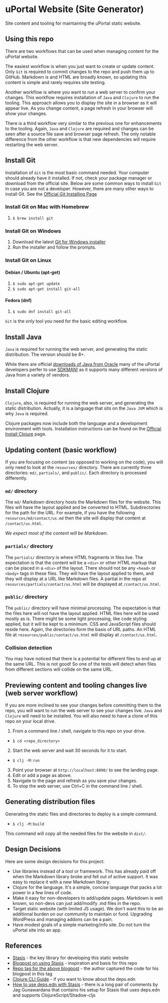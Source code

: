 # uPortal Website (Site Generator)

Site content and tooling for maintaining the uPortal static website.

## Using this repo

There are two workflows that can be used when managing content for the uPortal website.

The easiest workflow is when you just want to create or update content. Only `Git` is required
to commit changes to the repo and push them up to GitHub. Markdown is and HTML are broadly known,
so updating this content is simple and rarely requires site testing.

Another workflow is where you want to run a web server to confirm your changes. This workflow
requires installation of `Java` and `Clojure` to run the tooling. This approach allows you to display
the site in a browser as it will appear live. As you change content, a page refresh in your browser
will show your changes.

There is a third workflow very similar to the previous one for enhancements to the tooling. Again,
`Java` and `Clojure` are required and changes can be seen after a source file save and browser
page refresh. The only notable difference from the other workflow is that new dependencies will
require restarting the web server.

## Install Git

Installation of `Git` is the most basic command needed. Your computer should already have it installed. If not, check your package manager or download from the official site. Below are some common ways
to install `Git` in case you are not a developer. However, there are many other ways to install Git.
See the [Official Git Installing Page](https://git-scm.com/book/en/v2/Getting-Started-Installing-Git)

### Install Git on Mac with Homebrew

1. `$ brew install git`

### Install Git on Windows

1. Download the latest [Git for Windows installer](https://git-for-windows.github.io/)
2. Run the installer and follow the prompts.

### Install Git on Linux

#### Debian / Ubuntu (apt-get)

1. `$ sudo apt-get update`
2. `$ sudo apt-get install git-all`

#### Fedora (dnf)

1. `$ sudo dnf install git-all`

`Git` is the only tool you need for the basic editing workflow.

## Install Java

`Java` is required for running the web server, and generating the static distribution.
The version should be 8+.

While there are official
[downloads of Java from Oracle](https://www.java.com/en/download/help/download_options.html)
many of the uPortal developers perfer to use [SDKMAN!](https://sdkman.io/install) as it supports
many different versions of Java from a variety of vendors.

## Install Clojure

`Clojure`, also, is required for running the web server, and generating the static distribution.
Actually, it is a language that sits on the `Java JVM` which is why `Java` is required.

Clojure packages now include both the language and a development environment with tools.
Installation instructions can be found on the [Official Install Clojure](https://clojure.org/guides/install_clojure) page.

## Updating content (basic workflow)

If you are focusing on content (as opposed to working on the code), you will only need to look at
the `resources/` directory. There are currently three directories: `md/`, `partials/`, and `public/`.
Each directory is processed differently.

### `md/` directory

The `md/` Markdown directory hosts the Markdown files for the website. This files will have the
layout applied and be converted to HTML. Subdirectories for the path for the URL. For example,
if you have the following `resources/md/contact/us.md` then the site will display that content
at `/contact/us.html`.

_We expect most of the content will be Markdown._

### `partials/` directory

The `partials/` directory is where HTML fragments in files live. The expectation is that the content
will be a `<div>` or other HTML markup that can be placed in a `<div>` of the layout. There should
not be any `<head>` or `<body>` tags in these files. They will have the layout applied to them,
and they will display at a URL like Markdown files. A partial in the repo at `resources/partials/contact/us.html` will be displayed at `/contact/us.html`.

### `public/` directory

The `public/` directory will have minimal processing. The expectation is that the files here will
not have the layout applied. HTML files here will be used mostly as is. There might be some light
processing, like code styling applied, but it will be kept to a minimum. CSS and JavaScript files
should reside here. Again, the directories form the basis of URL paths. An HTML file at `resources/public/contact/us.html` will display at `/contact/us.html`.

### Collision detection

You may have noticed that there is a potential for different files to end up at the same URL.
This is not good! So one of the tests will detect when files from different sections will collide
on the same URL.

## Previewing content and tooling changes live (web server workflow)

If you are more inclined to see your changes before committing them to the repo, you will want to
run the web server to see your changes live. `Java` and `Clojure` will need to be installed.
You will also need to have a clone of this repo on your local drive.

1. From a command line / shell, navigate to this repo on your drive. 
  - `$ cd <repo_directory>`
2. Start the web server and wait 30 seconds for it to start.
  - `$ clj -M:run`
3. Point your browser at `http://localhost:8090/` to see the landing page.
4. Edit or add a page as above.
5. Navigate to the page and refresh as you save your changes.
6. To stop the web server, use Ctrl+C in the command line / shell.

## Generating distribution files

Generating the static files and directories to deploy is a simple command.

- `$ clj -M:build`

This command will copy all the needed files for the website in `dist/`.

## Design Decisions

Here are some design decisions for this project:
- Use libraries instead of a tool or framework. This has already paid off when the Markdown library broke and fell out of active support. It was easy to replace it with a new Markdown library.
- Clojure for the language. It's a simple, concise language that packs a lot power in a few lines of code.
- Make it easy for non-developers to add/update pages. Markdown is well known, so non-devs can just add/modify .md files in the repo.
- Target static website (with limited JS usage). We don't want this to be an additional burden on our community to maintain or fund. Upgrading WordPress and managing addons can be a pain.
- Have modest goals of a simple marketing/info site. Do not turn the uPortal site into an app.

## References

- [Stasis](https://github.com/magnars/stasis) - the key library for developing this static website
- [Blogpost on using Stasis](https://cjohansen.no/building-static-sites-in-clojure-with-stasis) - inspiration and basis for this repo
- [Repo tag for the above blogpost](https://github.com/cjohansen/cjohansen-no/tree/blog-post) - the author captured the code for his blogpost in this tag
- [Clojure CLI Guide](https://clojure.org/guides/deps_and_cli) - if you want to know about the deps.edn
- [How to use deps.edn with Stasis](https://groups.google.com/g/clojure/c/orjvY1N_HSA) - there is a long pair of comments by Jag Gunawardana that contains his setup for Stasis that uses deps.edn and supports ClojureScript/Shadow-cljs
